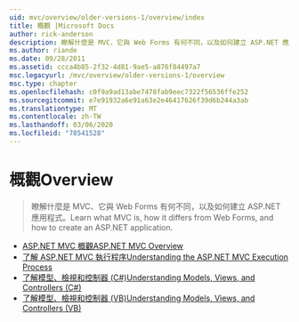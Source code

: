 ```yaml
---
uid: mvc/overview/older-versions-1/overview/index
title: 概觀 |Microsoft Docs
author: rick-anderson
description: 瞭解什麼是 MVC、它與 Web Forms 有何不同，以及如何建立 ASP.NET 應用程式。
ms.author: riande
ms.date: 09/28/2011
ms.assetid: ccca4b85-2f32-4d81-9ae5-a876f84497a7
msc.legacyurl: /mvc/overview/older-versions-1/overview
msc.type: chapter
ms.openlocfilehash: c0f9a9ad13abe7478fab9eec7322f56536ffe252
ms.sourcegitcommit: e7e91932a6e91a63e2e46417626f39d6b244a3ab
ms.translationtype: MT
ms.contentlocale: zh-TW
ms.lasthandoff: 03/06/2020
ms.locfileid: "78541528"
---
```

# <a name="overview"></a><span data-ttu-id="38cf1-103">概觀</span><span class="sxs-lookup"><span data-stu-id="38cf1-103">Overview</span></span>

> <span data-ttu-id="38cf1-104">瞭解什麼是 MVC、它與 Web Forms 有何不同，以及如何建立 ASP.NET 應用程式。</span><span class="sxs-lookup"><span data-stu-id="38cf1-104">Learn what MVC is, how it differs from Web Forms, and how to create an ASP.NET application.</span></span>

- [<span data-ttu-id="38cf1-105">ASP.NET MVC 概觀</span><span class="sxs-lookup"><span data-stu-id="38cf1-105">ASP.NET MVC Overview</span></span>](asp-net-mvc-overview.md)
- [<span data-ttu-id="38cf1-106">了解 ASP.NET MVC 執行程序</span><span class="sxs-lookup"><span data-stu-id="38cf1-106">Understanding the ASP.NET MVC Execution Process</span></span>](understanding-the-asp-net-mvc-execution-process.md)
- [<span data-ttu-id="38cf1-107">了解模型、檢視和控制器 (C#)</span><span class="sxs-lookup"><span data-stu-id="38cf1-107">Understanding Models, Views, and Controllers (C#)</span></span>](understanding-models-views-and-controllers-cs.md)
- [<span data-ttu-id="38cf1-108">了解模型、檢視和控制器 (VB)</span><span class="sxs-lookup"><span data-stu-id="38cf1-108">Understanding Models, Views, and Controllers (VB)</span></span>](understanding-models-views-and-controllers-vb.md)

